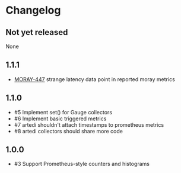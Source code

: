 # Changelog

## Not yet released
None

## 1.1.1
* [MORAY-447](https://smartos.org/bugview/MORAY-447) strange latency data point
    in reported moray metrics

## 1.1.0
* #5 Implement set() for Gauge collectors
* #6 Implement basic triggered metrics
* #7 artedi shouldn't attach timestamps to prometheus metrics
* #8 artedi collectors should share more code

## 1.0.0
* #3 Support Prometheus-style counters and histograms
